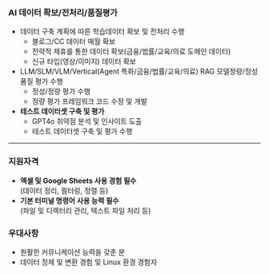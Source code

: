 
### **AI 데이터 확보/전처리/품질평가**

- 데이터 구축 계획에 따른 학습데이터 확보 및 전처리 수행
	- 블로그/CC 데이터 매월 확보
	- 전략적 제휴를 통한 데이터 확보(금융/법률/교육/의료 도메인 데이터)
	- 신규 타입(영상/이미지) 데이터 확보
- LLM/SLM/VLM/Vertical(Agent 특화/금융/법률/교육/의료) RAG 모델정량/정성 품질 평가 수행
	- 정성/정량 평가 수행
    - 정량 평가 프레임워크 코드 수정 및 개발
- **테스트 데이터셋 구축 및 평가**
    - GPT4o 취약점 분석 및 인사이트 도출
    - 테스트 데이터셋 구축 및 평가 수행

---
### **지원자격**

- **엑셀 및 Google Sheets 사용 경험 필수**  
    (데이터 정리, 필터링, 정렬 등)
- **기본 터미널 명령어 사용 능력 필수**  
    (파일 및 디렉터리 관리, 텍스트 파일 처리 등)

### **우대사항**

- 원활한 커뮤니케이션 능력을 갖춘 분
- 데이터 정제 및 변환 경험 및 Linux 환경 경험자